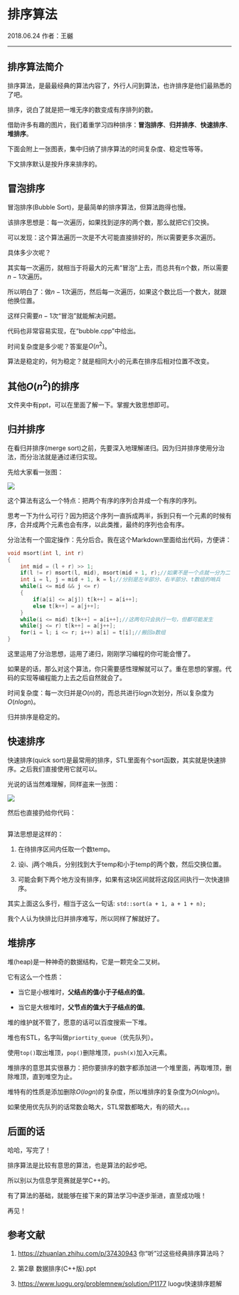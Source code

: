 # 排序算法

2018.06.24 作者：王樾

---

## 排序算法简介

排序算法，是最最经典的算法内容了，外行人问到算法，也许排序是他们最熟悉的了吧。

排序，说白了就是把一堆无序的数变成有序排列的数。

借助许多有趣的图片，我们着重学习四种排序：**冒泡排序**、**归并排序**、**快速排序**、**堆排序**。

下面会附上一张图表，集中归纳了排序算法的时间复杂度、稳定性等等。

下文排序默认是按升序来排序的。

## 冒泡排序

冒泡排序(Bubble Sort)，是最简单的排序算法，但算法跑得也慢。

该排序思想是：每一次遍历，如果找到逆序的两个数，那么就把它们交换。

可以发现：这个算法遍历一次是不大可能直接排好的，所以需要更多次遍历。

具体多少次呢？

其实每一次遍历，就相当于将最大的元素“冒泡”上去，而总共有$n$个数，所以需要$n-1$次遍历。

所以明白了：做$n-1$次遍历，然后每一次遍历，如果这个数比后一个数大，就跟他换位置。

这样只需要$n-1$次“冒泡”就能解决问题。

代码也非常容易实现，在“bubble.cpp”中给出。

时间复杂度是多少呢？答案是$O(n^2)$。

算法是稳定的，何为稳定？就是相同大小的元素在排序后相对位置不改变。

## 其他$O(n^2)$的排序

文件夹中有ppt，可以在里面了解一下。掌握大致思想即可。

## 归并排序

在看归并排序(merge sort)之前，先要深入地理解递归。因为归并排序使用分治法，而分治法就是通过递归实现。

先给大家看一张图：

![](https://pic4.zhimg.com/v2-86d1dff497b6e17797c90d8166f73e47_b.gif)

这个算法有这么一个特点：把两个有序的序列合并成一个有序的序列。

思考一下为什么可行？因为把这个序列一直拆成两半，拆到只有一个元素的时候有序，合并成两个元素也会有序，以此类推，最终的序列也会有序。

分治法有一个固定操作：先分后合。我在这个Markdown里面给出代码，方便讲：

```cpp
void msort(int l, int r)
{
    int mid = (l + r) >> 1;
    if(l != r) msort(l, mid), msort(mid + 1, r);//如果不是一个点就一分为二
    int i = l, j = mid + 1, k = l;//分别是左半部分、右半部分、t数组的哨兵
    while(i <= mid && j <= r)
    {
        if(a[i] <= a[j]) t[k++] = a[i++];
        else t[k++] = a[j++];
    }
    while(i <= mid) t[k++] = a[i++];//这两句只会执行一句，但都可能发生
    while(j <= r) t[k++] = a[j++];
    for(i = l; i <= r; i++) a[i] = t[i];//搬回a数组
}
```

这里运用了分治思想，运用了递归，刚刚学习编程的你可能会懵了。

如果是的话，那么对这个算法，你只需要感性理解就可以了。重在思想的掌握。代码的实现等编程能力上去之后自然就会了。

时间复杂度：每一次归并是$O(n)$的，而总共进行$logn$次划分，所以复杂度为$O(nlogn)$。

归并排序是稳定的。

## 快速排序

快速排序(quick sort)是最常用的排序，STL里面有个sort函数，其实就是快速排序。之后我们直接使用它就可以。

光说的话当然难理解，同样盗来一张图：

![](https://upload-images.jianshu.io/upload_images/1845730-d7764aaecd2080ff.gif?imageMogr2/auto-orient/strip%7CimageView2/2/w/371)

然后也直接扔给你代码：

```cpp

```

算法思想是这样的：

1. 在待排序区间内任取一个数temp。

2. 设i、j两个哨兵，分别找到大于temp和小于temp的两个数，然后交换位置。

3. 可能会剩下两个地方没有排序，如果有这块区间就将这段区间执行一次快速排序。

其实上面这么多行，相当于这么一句话: `std::sort(a + 1, a + 1 + n);`

我个人认为快排比归并排序难写，所以同样了解就好了。

## 堆排序

堆(heap)是一种神奇的数据结构，它是一颗完全二叉树。

它有这么一个性质：

- 当它是小根堆时，**父结点的值小于子结点的值**。

- 当它是大根堆时，**父节点的值大于子结点的值**。

堆的维护就不管了，愿意的话可以百度搜索一下堆。

堆也有STL，名字叫做`priortity_queue`（优先队列）。

使用`top()`取出堆顶，`pop()`删除堆顶，`push(x)`加入x元素。

堆排序的意思其实很暴力：把你要排序的数字都添加进一个堆里面，再取堆顶，删除堆顶，直到堆空为止。

堆特有的性质是添加删除$O(logn)$的复杂度，所以堆排序的复杂度为$O(nlogn)$。

如果使用优先队列的话常数会略大，STL常数都略大，有的硕大。。。

## 后面的话

哈哈，写完了！

排序算法是比较有意思的算法，也是算法的起步吧。

所以别以为信息学竞赛就是学C++的。

有了算法的基础，就能够在接下来的算法学习中逐步渐进，直至成功哦！

再见！

## 参考文献

1. https://zhuanlan.zhihu.com/p/37430943 你“听”过这些经典排序算法吗？

2. 第2章  数据排序(C++版).ppt

3. https://www.luogu.org/problemnew/solution/P1177 luogu快速排序题解